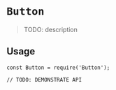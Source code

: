 # `Button`

> TODO: description

## Usage

```
const Button = require('Button');

// TODO: DEMONSTRATE API
```
